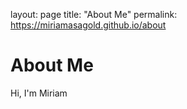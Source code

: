 layout: page
title: "About Me"
permalink: https://miriamasagold.github.io/about


# About Me

Hi, I'm Miriam
